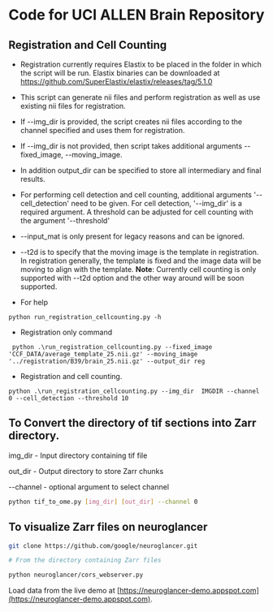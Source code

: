 # Code for UCI ALLEN Brain Repository


## Registration and Cell Counting

* Registration currently requires Elastix to be placed in the folder in which the script will be run. Elastix binaries can be downloaded at https://github.com/SuperElastix/elastix/releases/tag/5.1.0

* This script can generate nii files and perform registration as well as use existing nii files for registration. 
    
* If --img_dir is provided, the script creates nii files according to the channel specified and uses them for registration.

* If --img_dir is not provided, then script takes additional arguments --fixed_image, --moving_image. 

* In addition output_dir can be specified to store all intermediary and final results. 

* For performing cell detection and cell counting, additional arguments '--cell_detection' need to be given. For cell detection, '--img_dir' is a required argument. 
    A threshold can be adjusted for cell counting with the argument '--threshold'

* --input_mat is only present for legacy reasons and can be ignored. 

* --t2d is to specify that the moving image is the template in registration. In registration generally, the template is fixed and the image data will be moving to align with the template.
**Note**: Currently cell counting is only supported with --t2d option and the other way around will be soon supported. 


* For help 
```
python run_registration_cellcounting.py -h
```

* Registration only command 
```
 python .\run_registration_cellcounting.py --fixed_image 'CCF_DATA/average_template_25.nii.gz' --moving_image '../registration/B39/brain_25.nii.gz' --output_dir reg
```

* Registration and cell counting.
```
python .\run_registration_cellcounting.py --img_dir  IMGDIR --channel 0 --cell_detection --threshold 10

```



## To Convert the directory of tif sections into Zarr directory. 

img_dir - Input directory containing tif file

out_dir - Output directory to store Zarr chunks

--channel - optional argument to select channel

```bash
python tif_to_ome.py [img_dir] [out_dir] --channel 0 
```

## To visualize Zarr files on neuroglancer

```bash
git clone https://github.com/google/neuroglancer.git

# From the directory containing Zarr files

python neuroglancer/cors_webserver.py
```

Load data from the live demo at [https://neuroglancer-demo.appspot.com](https://neuroglancer-demo.appspot.com).

